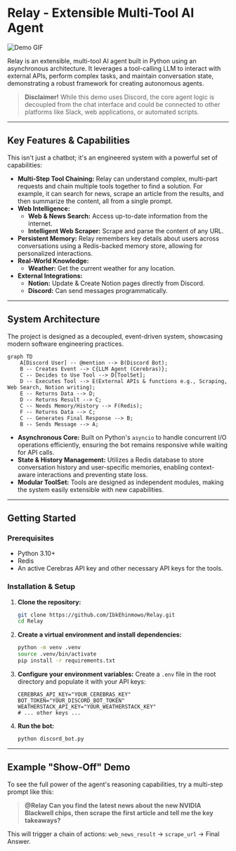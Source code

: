 <!-- @format -->

# Relay - Extensible Multi-Tool AI Agent

![Demo GIF](https://your-gif-url-here.com/demo.gif) <!-- Replace with a link to your demo GIF -->

Relay is an extensible, multi-tool AI agent built in Python using an asynchronous architecture. It leverages a tool-calling LLM to interact with external APIs, perform complex tasks, and maintain conversation state, demonstrating a robust framework for creating autonomous agents.

> **Disclaimer!** While this demo uses Discord, the core agent logic is decoupled from the chat interface and could be connected to other platforms like Slack, web applications, or automated scripts.

---

## Key Features & Capabilities

This isn't just a chatbot; it's an engineered system with a powerful set of capabilities:

- **Multi-Step Tool Chaining:** Relay can understand complex, multi-part requests and chain multiple tools together to find a solution. For example, it can search for news, scrape an article from the results, and then summarize the content, all from a single prompt.
- **Web Intelligence:**
  - **Web & News Search:** Access up-to-date information from the internet.
  - **Intelligent Web Scraper:** Scrape and parse the content of any URL.
- **Persistent Memory:** Relay remembers key details about users across conversations using a Redis-backed memory store, allowing for personalized interactions.
- **Real-World Knowledge:**
  - **Weather:** Get the current weather for any location.
- **External Integrations:**
  - **Notion:** Update & Create Notion pages directly from Discord.
  - **Discord:** Can send messages programmatically.

---

## System Architecture

The project is designed as a decoupled, event-driven system, showcasing modern software engineering practices.

```mermaid
graph TD
    A[Discord User] -- @mention --> B(Discord Bot);
    B -- Creates Event --> C{LLM Agent (Cerebras)};
    C -- Decides to Use Tool --> D[ToolSet];
    D -- Executes Tool --> E(External APIs & functions e.g., Scraping, Web Search, Notion writing);
    E -- Returns Data --> D;
    D -- Returns Result --> C;
    C -- Needs Memory/History --> F(Redis);
    F -- Returns Data --> C;
    C -- Generates Final Response --> B;
    B -- Sends Message --> A;
```

- **Asynchronous Core:** Built on Python's `asyncio` to handle concurrent I/O operations efficiently, ensuring the bot remains responsive while waiting for API calls.
- **State & History Management:** Utilizes a Redis database to store conversation history and user-specific memories, enabling context-aware interactions and preventing state loss.
- **Modular ToolSet:** Tools are designed as independent modules, making the system easily extensible with new capabilities.

---

## Getting Started

### Prerequisites

- Python 3.10+
- Redis
- An active Cerebras API key and other necessary API keys for the tools.

### Installation & Setup

1.  **Clone the repository:**

    ```bash
    git clone https://github.com/IbkEhinmowo/Relay.git
    cd Relay
    ```

2.  **Create a virtual environment and install dependencies:**

    ```bash
    python -m venv .venv
    source .venv/bin/activate
    pip install -r requirements.txt
    ```

3.  **Configure your environment variables:**
    Create a `.env` file in the root directory and populate it with your API keys:

    ```
    CEREBRAS_API_KEY="YOUR_CEREBRAS_KEY"
    BOT_TOKEN="YOUR_DISCORD_BOT_TOKEN"
    WEATHERSTACK_API_KEY="YOUR_WEATHERSTACK_KEY"
    # ... other keys ...
    ```

4.  **Run the bot:**
    ```bash
    python discord_bot.py
    ```

---

## Example "Show-Off" Demo

To see the full power of the agent's reasoning capabilities, try a multi-step prompt like this:

> **@Relay Can you find the latest news about the new NVIDIA Blackwell chips, then scrape the first article and tell me the key takeaways?**

This will trigger a chain of actions: `web_news_result` -> `scrape_url` -> Final Answer.
